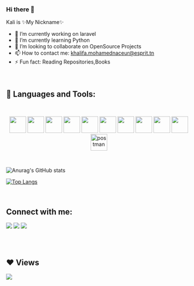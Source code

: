 ### Hi there 👋


Kali is  ✨My Nickname✨ 

- 🔭 I’m currently working on laravel
- 🌱 I’m currently learning Python
- 👯 I’m looking to collaborate on OpenSource Projects
- 📫 How to contact me: khalifa.mohamednaceur@esprit.tn
- ⚡ Fun fact: Reading Repositories,Books

<br/>

## 🚀 Languages and Tools:
<br/>


<p align="center">
<a href="https://laravel.com"><img src="https://img.icons8.com/fluency/48/000000/laravel.png" width="45" height="45"/></a>
 <a href="https://fr.reactjs.org"><img src="https://img.icons8.com/ultraviolet/40/000000/react--v1.png" width="45" height="45"/></a>
<a href="https://nodejs.org"><img src="https://img.icons8.com/color/48/000000/nodejs.png"  width="45" height="45"/></a>
<a href="https://getbootstrap.com"><img src="https://img.icons8.com/color/48/000000/bootstrap.png" width="45" height="45"/></a>
<a href="https://www.w3.org/html/"><img src="https://img.icons8.com/color/48/000000/html-5--v1.png" width="45" height="45"/></a>
<a href="https://www.w3schools.com/css/"><img src="https://img.icons8.com/color/48/000000/css3.png" width="45" height="45"/></a>
<a href="https://neo4j.com"><img src="https://img.icons8.com/color/48/000000/mongodb.png" width="45" height="45"/></a>
<a href="https://www.mysql.com"><img src="https://img.icons8.com/color/48/000000/mysql-logo.png" width="45" height="45"/></a>
<a href="https://hadoop.apache.org"><img src="https://img.icons8.com/color/48/000000/hadoop-distributed-file-system.png" width="45" height="45"/></a>
<a href="https://git-scm.com/"><img src="https://img.icons8.com/color/48/000000/git.png" width="45" height="45"/></a>
<a href="https://postman.com"><img src="https://www.vectorlogo.zone/logos/getpostman/getpostman-icon.svg" alt="postman" width="45" height="45"/></a>
</p>
<br/>


![Anurag's GitHub stats](https://github-readme-stats.vercel.app/api?username=khalifa-dv&hide=contribs,prs&count_private=true&theme=radical)
<br/>

[![Top Langs](https://github-readme-stats.vercel.app/api/top-langs/?username=khalifa-dv&langs_count=8)](https://github.com/anuraghazra/github-readme-stats) 

<br/>


## Connect with me:
<p align="left">
<a href = "https://www.linkedin.com/in/khalifa-mohamednaceur/"><img src="https://img.icons8.com/fluent/48/000000/linkedin.png"/></a>
<a href = "https://www.instagram.com/noblame_noregret/"><img src="https://img.icons8.com/fluent/48/000000/instagram-new.png"/></a>
    <a href="mailto:khalifa.mohamednaceur@esprit.tn" ><img src="https://img.icons8.com/color/50/000000/gmail--v1.png"/></a>
</p>

<br/>
<br/>

## ❤ Views
<a href="https://github.com/khalifa-dv/github-profile-views-counter">
    <img src="https://komarev.com/ghpvc/?username=khalifa-dv">
